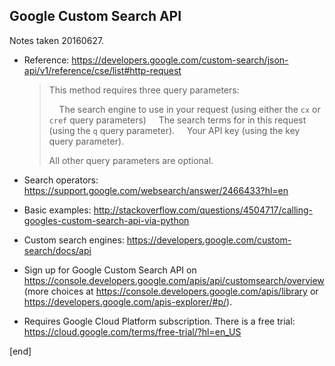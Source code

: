 ## Google Custom Search API

Notes taken 20160627.


 * Reference: https://developers.google.com/custom-search/json-api/v1/reference/cse/list#http-request

   > This method requires three query parameters:
   >
   >     The search engine to use in your request (using either the `cx` or `cref` query parameters)
   >     The search terms for in this request (using the `q` query parameter).
   >     Your API key (using the key query parameter).
   >
   > All other query parameters are optional.


 * Search operators: https://support.google.com/websearch/answer/2466433?hl=en

 * Basic examples: http://stackoverflow.com/questions/4504717/calling-googles-custom-search-api-via-python

 * Custom search engines: https://developers.google.com/custom-search/docs/api

 * Sign up for Google Custom Search API on https://console.developers.google.com/apis/api/customsearch/overview (more choices at https://console.developers.google.com/apis/library or https://developers.google.com/apis-explorer/#p/).

 * Requires Google Cloud Platform subscription. There is a free trial: https://cloud.google.com/terms/free-trial/?hl=en_US

[end]